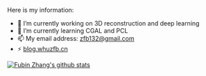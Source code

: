 Here is my information:
- 🔭 I’m currently working on 3D reconstruction and deep learning
- 🌱 I’m currently learning CGAL and PCL
- 📫 My email address: zfb132@gmail.com
- ⚡ [blog.whuzfb.cn](https://blog.whuzfb.cn/)

<a href="https://github.com/zfb132">![Fubin Zhang's github stats](https://github-readme-stats.zfb132.vercel.app/api?username=zfb132)</a>  
